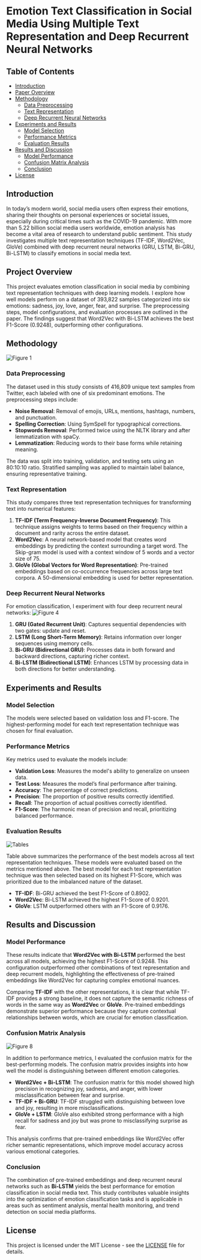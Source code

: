 # Emotion Text Classification in Social Media Using Multiple Text Representation and Deep Recurrent Neural Networks

## Table of Contents
- [Introduction](#introduction)
- [Paper Overview](#paper-overview)
- [Methodology](#methodology)
  - [Data Preprocessing](#data-preprocessing)
  - [Text Representation](#text-representation)
  - [Deep Recurrent Neural Networks](#deep-recurrent-neural-networks)
- [Experiments and Results](#experiments-and-results)
  - [Model Selection](#model-selection)
  - [Performance Metrics](#performance-metrics)
  - [Evaluation Results](#evaluation-results)
- [Results and Discussion](#results-and-discussion)
  - [Model Performance](#model-performance)
  - [Confusion Matrix Analysis](#confusion-matrix-analysis)
  - [Conclusion](#conclusion)
- [License](#license)

## Introduction
In today’s modern world, social media users often express their emotions, sharing their thoughts on personal experiences or societal issues, especially during critical times such as the COVID-19 pandemic. With more than 5.22 billion social media users worldwide, emotion analysis has become a vital area of research to understand public sentiment. This study investigates multiple text representation techniques (TF-IDF, Word2Vec, GloVe) combined with deep recurrent neural networks (GRU, LSTM, Bi-GRU, Bi-LSTM) to classify emotions in social media text.

## Project Overview
This project evaluates emotion classification in social media by combining text representation techniques with deep learning models. I explore how well models perform on a dataset of 393,822 samples categorized into six emotions: sadness, joy, love, anger, fear, and surprise. The preprocessing steps, model configurations, and evaluation processes are outlined in the paper. The findings suggest that Word2Vec with Bi-LSTM achieves the best F1-Score (0.9248), outperforming other configurations.

## Methodology
![Figure 1](https://github.com/user-attachments/assets/973d5393-54f5-44ed-a56b-8f0b007df11e)

### Data Preprocessing
The dataset used in this study consists of 416,809 unique text samples from Twitter, each labeled with one of six predominant emotions. The preprocessing steps include:
- **Noise Removal**: Removal of emojis, URLs, mentions, hashtags, numbers, and punctuation.
- **Spelling Correction**: Using SymSpell for typographical corrections.
- **Stopwords Removal**: Performed twice using the NLTK library and after lemmatization with spaCy.
- **Lemmatization**: Reducing words to their base forms while retaining meaning.

The data was split into training, validation, and testing sets using an 80:10:10 ratio. Stratified sampling was applied to maintain label balance, ensuring representative training.

### Text Representation
This study compares three text representation techniques for transforming text into numerical features:

1. **TF-IDF (Term Frequency-Inverse Document Frequency)**: This technique assigns weights to terms based on their frequency within a document and rarity across the entire dataset.
2. **Word2Vec**: A neural network-based model that creates word embeddings by predicting the context surrounding a target word. The Skip-gram model is used with a context window of 5 words and a vector size of 75.
3. **GloVe (Global Vectors for Word Representation)**: Pre-trained embeddings based on co-occurrence frequencies across large text corpora. A 50-dimensional embedding is used for better representation.

### Deep Recurrent Neural Networks
For emotion classification, I experiment with four deep recurrent neural networks:
![Figure 4](https://github.com/user-attachments/assets/02d12541-26ec-4ba4-8ac6-1afb63506edf)

1. **GRU (Gated Recurrent Unit)**: Captures sequential dependencies with two gates: update and reset.
2. **LSTM (Long Short-Term Memory)**: Retains information over longer sequences using memory cells.
3. **Bi-GRU (Bidirectional GRU)**: Processes data in both forward and backward directions, capturing richer context.
4. **Bi-LSTM (Bidirectional LSTM)**: Enhances LSTM by processing data in both directions for better understanding.

## Experiments and Results

### Model Selection
The models were selected based on validation loss and F1-score. The highest-performing model for each text representation technique was chosen for final evaluation.

### Performance Metrics
Key metrics used to evaluate the models include:
- **Validation Loss**: Measures the model's ability to generalize on unseen data.
- **Test Loss**: Measures the model’s final performance after training.
- **Accuracy**: The percentage of correct predictions.
- **Precision**: The proportion of positive results correctly identified.
- **Recall**: The proportion of actual positives correctly identified.
- **F1-Score**: The harmonic mean of precision and recall, prioritizing balanced performance.

### Evaluation Results
![Tables](https://github.com/user-attachments/assets/a88eadb3-21cc-4ec7-93f0-a7e9c18ecdff)

Table above summarizes the performance of the best models across all text representation techniques. These models were evaluated based on the metrics mentioned above.
The best model for each text representation technique was then selected based on its highest F1-Score, which was prioritized due to the imbalanced nature of the dataset.
- **TF-IDF**: Bi-GRU achieved the best F1-Score of 0.8902.
- **Word2Vec**: Bi-LSTM achieved the highest F1-Score of 0.9201.
- **GloVe**: LSTM outperformed others with an F1-Score of 0.9176.

## Results and Discussion

### Model Performance
These results indicate that **Word2Vec with Bi-LSTM** performed the best across all models, achieving the highest F1-Score of 0.9248. This configuration outperformed other combinations of text representation and deep recurrent models, highlighting the effectiveness of pre-trained embeddings like Word2Vec for capturing complex emotional nuances.

Comparing **TF-IDF** with the other representations, it is clear that while TF-IDF provides a strong baseline, it does not capture the semantic richness of words in the same way as **Word2Vec** or **GloVe**. Pre-trained embeddings demonstrate superior performance because they capture contextual relationships between words, which are crucial for emotion classification.

### Confusion Matrix Analysis
![Figure 8](https://github.com/user-attachments/assets/82cc6057-e4fb-46e6-9274-13df57b9370e)

In addition to performance metrics, I evaluated the confusion matrix for the best-performing models. The confusion matrix provides insights into how well the model is distinguishing between different emotion categories.

- **Word2Vec + Bi-LSTM**: The confusion matrix for this model showed high precision in recognizing joy, sadness, and anger, with lower misclassification between fear and surprise.
- **TF-IDF + Bi-GRU**: TF-IDF struggled with distinguishing between love and joy, resulting in more misclassifications.
- **GloVe + LSTM**: GloVe also exhibited strong performance with a high recall for sadness and joy but was prone to misclassifying surprise as fear.

This analysis confirms that pre-trained embeddings like Word2Vec offer richer semantic representations, which improve model accuracy across various emotional categories.

### Conclusion
The combination of pre-trained embeddings and deep recurrent neural networks such as **Bi-LSTM** yields the best performance for emotion classification in social media text. This study contributes valuable insights into the optimization of emotion classification tasks and is applicable in areas such as sentiment analysis, mental health monitoring, and trend detection on social media platforms.

## License
This project is licensed under the MIT License - see the [LICENSE](LICENSE) file for details.
